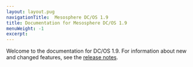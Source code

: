 ```yaml
---
layout: layout.pug
navigationTitle:  Mesosphere DC/OS 1.9
title: Documentation for Mesosphere DC/OS 1.9
menuWeight: -1
excerpt:
---
```


Welcome to the documentation for DC/OS 1.9. For information about new and changed features, see the [release notes](/1.9/release-notes/).
